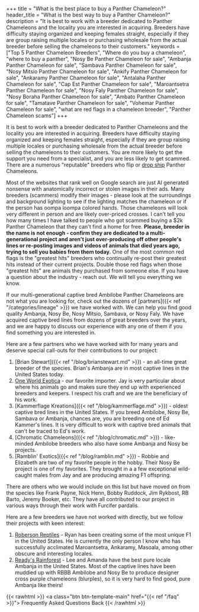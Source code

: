 +++
title = "What is the best place to buy a Panther Chameleon?"
header_title = "What is the best way to buy a Panther Chameleon?"
description = "It is best to work with a breeder dedicated to Panther Chameleons and the locality you are interested in acquiring. Breeders have difficulty staying organized and keeping females straight, especially if they are group raising multiple locales or purchasing wholesale from the actual breeder before selling the chameleons to their customers."
keywords = ["Top 5 Panther Chameleon Breeders", "Where do you buy a chameleon", "where to buy a panther", "Nosy Be Panther Chameleon for sale", "Ambanja Panther Chameleon for sale", "Sambava Panther Chameleon for sale", "Nosy Mitsio Panther Chameleon for sale", "Ankify Panther Chameleon for sale", "Ankaramy Panther Chameleon for sale", "Antalaha Panther Chameleon for sale", "Cap Est Panther Chameleon for sale", "Maroantsetra Panther Chameleon for sale", "Nosy Faly Panther Chameleon for sale", "Nosy Boraha Panther Chameleon for sale", "Ambato Panther Chameleon for sale", "Tamatave Panther Chameleon for sale", "Vohemar Panther Chameleon for sale", "what are red flags in a chameleon breeder", "Panther Chameleon scams"]
+++

It is best to work with a breeder dedicated to Panther Chameleons and the locality you are interested in acquiring. Breeders have difficulty staying organized and keeping females straight, especially if they are group raising multiple locales or purchasing wholesale from the actual breeder before selling the chameleons to their customers. You are more likely to get the support you need from a specialist, and you are less likely to get scammed. There are a numerous "reputable" breeders who flip or [drop ship](https://en.wikipedia.org/wiki/Drop_shipping) Panther Chameleons. 

Most of the websites that rank well on Google search are just AI generated nonsense with anatomically incorrect or stolen images in their ads. Many breeders (scammers) modify their images - please look at the surroundings and background lighting to see if the lighting matches the chameleon or if the person has oompa loompa colored hands. Those chameleons will look very different in person and are likely over-priced crosses. I can't tell you how many times I have talked to people who got scammed buying a $2k Panther Chameleon that they can't find a home for free. **Please, breeder in the name is not enough - confirm they are dedicated to a multi-generational project and aren't just over-producing off other people's lines or re-posting images and videos of animals that died years ago, trying to sell you babies from them today.** One of the most common red flags is the "greatest hits" breeders who continually re-post their greatest hits instead of their current projects. Double those red flags when those "greatest hits" are animals they purchased from someone else. If you have a question about the industry - reach out. We will tell you everything we know.

If our multi-generational captive bred Ambilobe Panther Chameleons are not what you are looking for, check out the dozens of [partners]({{< ref "/categories/lineage" >}}) we have worked with. We can help you find good quality Ambanja, Nosy Be, Nosy Mitsio, Sambava, or Nosy Faly. We have acquired captive bred lines from dozens of great breeders over the years, and we are happy to discuss our experience with any one of them if you find something you are interested in. 

Here are a few partners who we have worked with for many years and deserve special call-outs for their contributions to our project:

1. [Brian Stewart]({{< ref "/blog/brianstewart.md" >}}) - an all-time great breeder of the species. Brian's Ambanja are in most captive lines in the United States today.
2. [One World Exotica](https://oneworldexotica.com/) - our favorite importer. Jay is very particular about where his animals go and makes sure they end up with experienced breeders and keepers. I respect his craft and we are the beneficiary of his work.
3. [Kammerflage Kreations]({{< ref "/blog/kammerflage.md" >}}) - oldest captive bred lines in the United States. If you breed Ambilobe, Nosy Be, Sambava or Ambanja, chances are, you are breeding one of Ed Kammer's lines. It is very difficult to work with captive bred animals that can't be traced to Ed's work.
4. [Chromatic Chameleons]({{< ref "/blog/chromatic.md" >}}) - like-minded Ambilobe breeders who also have some Ambanja and Nosy be projects.
5. [Ramblin' Exotics]({{< ref "/blog/ramblin.md" >}}) - Robbie and Elizabeth are two of my favorite people in the hobby. Their Nosy Be project is one of my favorites. They brought in a a few exceptional wild-caught males from Jay and are producing amazing F1 offspring.

There are others who we would include on this list but have moved on from the species like Frank Payne, Nick Henn, Bobby Ruddock, Jim Rykbost, RB Barto, Jeremy Booker, etc. They have all contributed to our project in various ways through their work with Furcifer pardalis.

Here are a few breeders we have not worked with directly, but we follow their projects with keen interest:

1. [Roberson Reptiles](https://www.robersonreptiles.com/) - Ryan has been creating some of the most unique F1 in the United States. He is currently the only person I know who has successfully acclimated Maroantsetra, Ankaramy, Masoala, among other obscure and interesting locales.
2. [Ready's Rainforest](https://readysrainforest.com/) - Lee and Amanda have the best pure locale Ambanja in the United States. Most of the captive lines have been muddied up with RBBB Ambilobe and Nosy Be to produce designer cross purple chameleons (blurples), so it is very hard to find good, pure Ambanja like theirs!


{{< rawhtml >}}
<a class="btn btn-template-main" href="{{< ref "/faq" >}}"> Frequently Asked Questions <i class="fas fa-backward"></i> Back </a>
{{< /rawhtml >}}